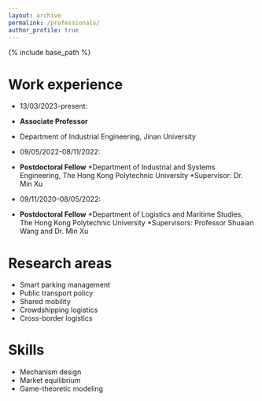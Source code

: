 ```yaml
---
layout: archive
permalink: /professionals/
author_profile: true
---
```


{% include base_path %}

Work experience
======
* 13/03/2023-present:
* **Associate Professor**
* Department of Industrial Engineering, Jinan University

* 09/05/2022-08/11/2022:
* **Postdoctoral Fellow**
  *Department of Industrial and Systems Engineering, The Hong Kong Polytechnic University
  *Supervisor: Dr. Min Xu

* 09/11/2020–08/05/2022:
* **Postdoctoral Fellow**
  *Department of Logistics and Maritime Studies, The Hong Kong Polytechnic University
  *Supervisors: Professor Shuaian Wang and Dr. Min Xu

Research areas
======
* Smart parking management
* Public transport policy
* Shared mobility
* Crowdshipping logistics
* Cross-border logistics

Skills
======
* Mechanism design
* Market equilibrium 
* Game-theoretic modeling
